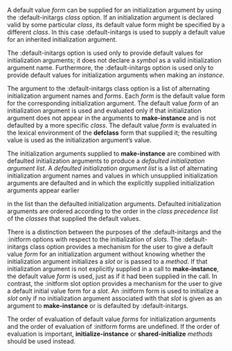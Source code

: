  

A default value *form* can be supplied for an initialization argument by using the :default-initargs *class* option. If an initialization argument is declared valid by some particular *class*, its default value form might be specified by a different *class*. In this case :default-initargs is used to supply a default value for an inherited initialization argument. 



 

 

The :default-initargs option is used only to provide default values for initialization arguments; it does not declare a *symbol* as a valid initialization argument name. Furthermore, the :default-initargs option is used only to provide default values for initialization arguments when making an *instance*. 

The argument to the :default-initargs class option is a list of alternating initialization argument names and *forms*. Each *form* is the default value form for the corresponding initialization argument. The default value *form* of an initialization argument is used and evaluated only if that initialization argument does not appear in the arguments to **make-instance** and is not defaulted by a more specific *class*. The default value *form* is evaluated in the lexical environment of the **defclass** form that supplied it; the resulting value is used as the initialization argument’s value. 

The initialization arguments supplied to **make-instance** are combined with defaulted initialization arguments to produce a *defaulted initialization argument list*. A *defaulted initialization argument list* is a list of alternating initialization argument names and values in which unsupplied initialization arguments are defaulted and in which the explicitly supplied initialization arguments appear earlier 

in the list than the defaulted initialization arguments. Defaulted initialization arguments are ordered according to the order in the *class precedence list* of the *classes* that supplied the default values. 

There is a distinction between the purposes of the :default-initargs and the :initform options with respect to the initialization of *slots*. The :default-initargs class option provides a mechanism for the user to give a default value *form* for an initialization argument without knowing whether the initialization argument initializes a *slot* or is passed to a *method*. If that initialization argument is not explicitly supplied in a call to **make-instance**, the default value *form* is used, just as if it had been supplied in the call. In contrast, the :initform slot option provides a mechanism for the user to give a default initial value form for a *slot*. An :initform form is used to initialize a *slot* only if no initialization argument associated with that *slot* is given as an argument to **make-instance** or is defaulted by :default-initargs. 

The order of evaluation of default value *forms* for initialization arguments and the order of evaluation of :initform forms are undefined. If the order of evaluation is important, **initialize-instance** or **shared-initialize** *methods* should be used instead. 

